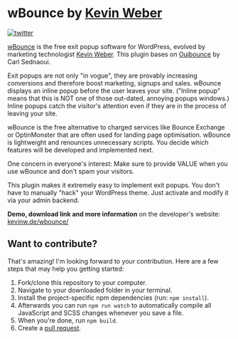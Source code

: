 wBounce by [Kevin Weber](http://kevinw.de)
====================

[![twitter](http://img.shields.io/badge/twitter-@kevinweber-blue.svg?style=flat)](http://twitter.com/kevinweber)

[wBounce](http://kevinw.de/wbounce/) is the free exit popup software for WordPress, evolved by marketing technologist [Kevin Weber](http://kevinw.de). This plugin bases on [Ouibounce]( http://carlsednaoui.github.io/ouibounce/) by Carl Sednaoui.

Exit popups are not only "in vogue", they are provably increasing conversions and therefore boost marketing, signups and sales. wBounce displays an inline popup before the user leaves your site. ("Inline popup" means that this is NOT one of those out-dated, annoying popups windows.) Inline popups catch the visitor's attention even if they are in the process of leaving your site.

wBounce is the free alternative to charged services like Bounce Exchange or OptinMonster that are often used for landing page optimisation. wBounce is lightweight and renounces unnecessary scripts. You decide which features will be developed and implemented next.

One concern in everyone's interest: Make sure to provide VALUE when you use wBounce and don't spam your visitors.

This plugin makes it extremely easy to implement exit popups. You don't have to manually "hack" your WordPress theme. Just activate and modify it via your admin backend.

**Demo, download link and more information** on the developer's website: [kevinw.de/wbounce/](http://kevinw.de/wbounce/)

## Want to contribute?
That's amazing! I'm looking forward to your contribution. Here are a few steps that may help you getting started:

1. Fork/clone this repository to your computer.
2. Navigate to your downloaded folder in your terminal.
3. Install the project-specific npm dependencies (run: `npm install`).
4. Afterwards you can run `npm run watch` to automatically compile all JavaScript and SCSS changes whenever you save a file.
5. When you're done, run `npm build`.
6. Create a [pull request](https://help.github.com/articles/creating-a-pull-request/).

